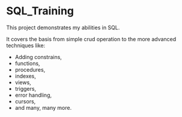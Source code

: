 # SQL_Training

This project demonstrates my abilities in SQL.

It covers the basis from simple crud operation to the more advanced techniques like:
- Adding constrains,
- functions,
- procedures,
- indexes,
- views,
- triggers,
- error handling,
- cursors,
- and many, many more.
